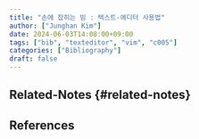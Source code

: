 ```yaml
---
title: "손에 잡히는 빔 : 텍스트-에디터 사용법"
author: ["Junghan Kim"]
date: 2024-06-03T14:08:00+09:00
tags: ["bib", "texteditor", "vim", "c005"]
categories: ["Bibliography"]
draft: false
---
```


## Related-Notes {#related-notes}

## References

<style>.csl-entry{text-indent: -1.5em; margin-left: 1.5em;}</style><div class="csl-bib-body">
</div>
